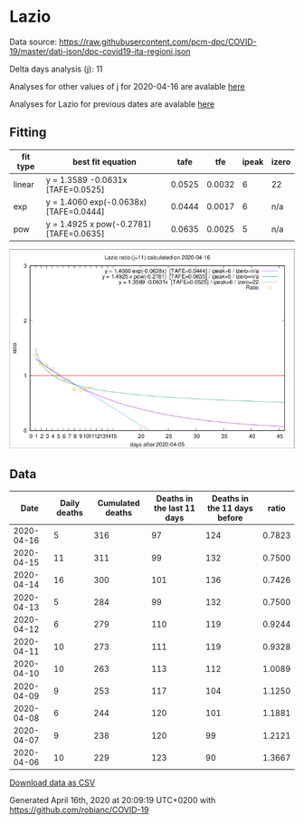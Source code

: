 # Lazio

Data source: https://raw.githubusercontent.com/pcm-dpc/COVID-19/master/dati-json/dpc-covid19-ita-regioni.json

Delta days analysis (j): 11

Analyses for other values of j for 2020-04-16 are avalable [here](../2020-04-16/README.md)

Analyses for Lazio for previous dates are avalable [here](../README.md)

## Fitting 
|fit type|best fit equation|tafe|tfe|ipeak|izero|
|-------|-----|--------|------|---|---|
|linear|y = 1.3589 -0.0631x  [TAFE=0.0525]|0.0525|0.0032|6|22|
|exp|y = 1.4060 exp(-0.0638x)  [TAFE=0.0444]|0.0444|0.0017|6|n/a|
|pow|y = 1.4925 x pow(-0.2781)  [TAFE=0.0635]|0.0635|0.0025|5|n/a|

![Plot](COVID-19_lazio_j11_2020-04-16.png)

## Data
|Date|Daily deaths|Cumulated deaths|Deaths in the last 11 days|Deaths in the 11 days before|ratio|
|----|----------|-----------|-------|--------------------|-----|
|2020-04-16|5|316|97|124|0.7823|
|2020-04-15|11|311|99|132|0.7500|
|2020-04-14|16|300|101|136|0.7426|
|2020-04-13|5|284|99|132|0.7500|
|2020-04-12|6|279|110|119|0.9244|
|2020-04-11|10|273|111|119|0.9328|
|2020-04-10|10|263|113|112|1.0089|
|2020-04-09|9|253|117|104|1.1250|
|2020-04-08|6|244|120|101|1.1881|
|2020-04-07|9|238|120|99|1.2121|
|2020-04-06|10|229|123|90|1.3667|

[Download data as CSV](COVID-19_lazio_j11_2020-04-16.csv)

Generated April 16th, 2020 at 20:09:19 UTC+0200 with https://github.com/robianc/COVID-19
